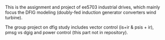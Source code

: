 This is the assignment and project of ee5703 industrial drives, which mainly focus the DFIG modeling (doubly-fed induction generator converters wind turbine).


The group project on dfig study includes vector control (is+ir & psis + ir), pmsg vs dgig and power control (this part not in repository). 
